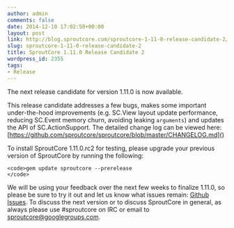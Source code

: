 ```yaml
---
author: admin
comments: false
date: 2014-12-10 17:02:50+00:00
layout: post
link: http://blog.sproutcore.com/sproutcore-1-11-0-release-candidate-2/
slug: sproutcore-1-11-0-release-candidate-2
title: SproutCore 1.11.0 Release Candidate 2
wordpress_id: 2355
tags:
- Release
---
```


The next release candidate for version 1.11.0 is now available.

This release candidate addresses a few bugs, makes some important under-the-hood improvements (e.g. SC.View layout update performance, reducing SC.Event memory churn, avoiding leaking `arguments`) and updates the API of SC.ActionSupport. The detailed change log can be viewed here: [https://github.com/sproutcore/sproutcore/blob/master/CHANGELOG.md]()

To install SproutCore 1.11.0.rc2 for testing, please upgrade your previous version of SproutCore by running the following:


    
    <code>gem update sproutcore --prerelease
    </code>



We will be using your feedback over the next few weeks to finalize 1.11.0, so please be sure to try it out and let us know what issues remain: [Github Issues](https://github.com/sproutcore/sproutcore/issues). To discuss the next version or to discuss SproutCore in general, as always please use #sproutcore on IRC or email to sproutcore@googlegroups.com.
